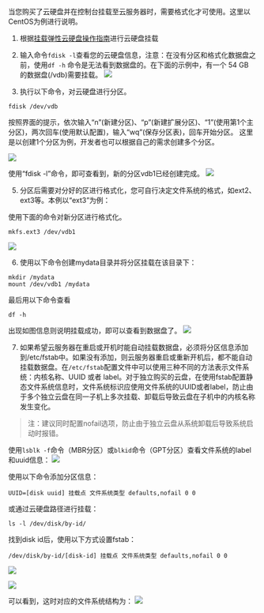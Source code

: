 当您购买了云硬盘并在控制台挂载至云服务器时，需要格式化才可使用。这里以CentOS为例进行说明。

1) 根据[挂载弹性云硬盘操作指南](https://www.qcloud.com/doc/product/362/%E4%BA%91%E7%A1%AC%E7%9B%98%E6%93%8D%E4%BD%9C%E6%8C%87%E5%8D%97#2.-.E6.8C.82.E8.BD.BD.E5.BC.B9.E6.80.A7.E4.BA.91.E7.A1.AC.E7.9B.98)进行云硬盘挂载

2) 输入命令`fdisk -l`查看您的云硬盘信息，注意：在没有分区和格式化数据盘之前，使用`df -h` 命令是无法看到数据盘的。在下面的示例中，有一个 54 GB 的数据盘(/vdb)需要挂载。
![](//mccdn.qcloud.com/img56a60467e297b.png)

3) 执行以下命令，对云硬盘进行分区。
```
fdisk /dev/vdb
```
按照界面的提示，依次输入“n”(新建分区)、“p”(新建扩展分区)、“1”(使用第1个主分区)，两次回车(使用默认配置)，输入“wq”(保存分区表)，回车开始分区。
这里是以创建1个分区为例，开发者也可以根据自己的需求创建多个分区。

![](//mccdn.qcloud.com/img56a604c2b886f.png)

使用“fdisk -l”命令，即可查看到，新的分区vdb1已经创建完成。
![](//mccdn.qcloud.com/img56a605027a966.png)

5) 分区后需要对分好的区进行格式化，您可自行决定文件系统的格式，如ext2、ext3等。本例以“ext3”为例：

使用下面的命令对新分区进行格式化。 

```
mkfs.ext3 /dev/vdb1
```
![](//mccdn.qcloud.com/img56a6053fb5aa0.png)

6) 使用以下命令创建mydata目录并将分区挂载在该目录下：
```
mkdir /mydata
mount /dev/vdb1 /mydata
```
最后用以下命令查看
```
df -h
```
出现如图信息则说明挂载成功，即可以查看到数据盘了。
![](//mccdn.qcloud.com/img56a60615c0984.png)

7) 如果希望云服务器在重启或开机时能自动挂载数据盘，必须将分区信息添加到/etc/fstab中。如果没有添加，则云服务器重启或重新开机后，都不能自动挂载数据盘。在`/etc/fstab`配置文件中可以使用三种不同的方法表示文件系统：内核名称、UUID 或者 label。对于独立购买的云盘，在使用fstab配置静态文件系统信息时，文件系统标识应使用文件系统的UUID或者label，防止由于多个独立云盘在同一子机上多次挂载、卸载后导致云盘在子机中的内核名称发生变化。
> 注：建议同时配置nofail选项，防止由于独立云盘从系统卸载后导致系统启动时报错。 

使用`lsblk -f`命令（MBR分区）或`blkid`命令（GPT分区）查看文件系统的label和uuid信息：
![](//mccdn.qcloud.com/static/img/9a8f1c4c2f465ea0711210b9b95920d1/image.png)

使用以下命令添加分区信息：
```
UUID=[disk uuid] 挂载点 文件系统类型 defaults,nofail 0 0
```

或通过云硬盘路径进行挂载：

```
ls -l /dev/disk/by-id/
```
找到disk id后，使用以下方式设置fstab：

```
/dev/disk/by-id/[disk-id] 挂载点 文件系统类型 defaults,nofail 0 0
```
![](//mccdn.qcloud.com/static/img/f2638a02c67cadf4335bb3c87c0a2ec2/image.png)

![](//mccdn.qcloud.com/static/img/d9cf9de2b1d9fd6d71ab071c959d099f/image.png)

可以看到，这时对应的文件系统结构为：
![](//mccdn.qcloud.com/static/img/1b40296fe6615f7075c7d178cc76f257/image.png)

